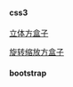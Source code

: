 
 #### css3
[立体方盒子](https://chenghen.github.io/CHZ/方盒子/index.html)

[旋转缩放方盒子](https://chenghen.github.io/CHZ/方盒子/2.cube.html)

#### bootstrap